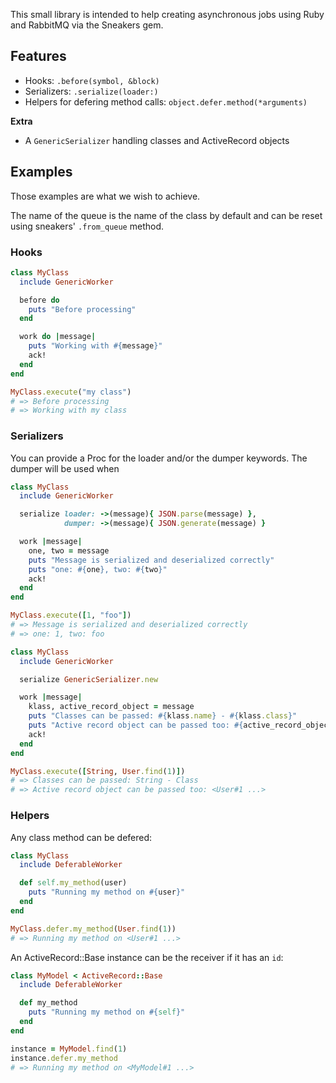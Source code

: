 This small library is intended to help creating asynchronous jobs
using Ruby and RabbitMQ via the Sneakers gem.

## Features

- Hooks: `.before(symbol, &block)`
- Serializers: `.serialize(loader:)`
- Helpers for defering method calls: `object.defer.method(*arguments)`

**Extra**

- A `GenericSerializer` handling classes and ActiveRecord objects

## Examples

Those examples are what we wish to achieve.

The name of the queue is the name of the class by default and can be reset
using sneakers' `.from_queue` method.

### Hooks

``` ruby
class MyClass
  include GenericWorker

  before do
    puts "Before processing"
  end

  work do |message|
    puts "Working with #{message}"
    ack!
  end
end

MyClass.execute("my class")
# => Before processing
# => Working with my class
```

### Serializers

You can provide a Proc for the loader and/or the dumper keywords.
The dumper will be used when

``` ruby
class MyClass
  include GenericWorker

  serialize loader: ->(message){ JSON.parse(message) },
            dumper: ->(message){ JSON.generate(message) }

  work |message|
    one, two = message
    puts "Message is serialized and deserialized correctly"
    puts "one: #{one}, two: #{two}"
    ack!
  end
end

MyClass.execute([1, "foo"])
# => Message is serialized and deserialized correctly
# => one: 1, two: foo
```

``` ruby
class MyClass
  include GenericWorker

  serialize GenericSerializer.new

  work |message|
    klass, active_record_object = message
    puts "Classes can be passed: #{klass.name} - #{klass.class}"
    puts "Active record object can be passed too: #{active_record_object}"
    ack!
  end
end

MyClass.execute([String, User.find(1)])
# => Classes can be passed: String - Class
# => Active record object can be passed too: <User#1 ...>
```

### Helpers

Any class method can be defered:

``` ruby
class MyClass
  include DeferableWorker

  def self.my_method(user)
    puts "Running my method on #{user}"
  end
end

MyClass.defer.my_method(User.find(1))
# => Running my method on <User#1 ...>
```

An ActiveRecord::Base instance can be the receiver if it has an `id`:

``` ruby
class MyModel < ActiveRecord::Base
  include DeferableWorker

  def my_method
    puts "Running my method on #{self}"
  end
end

instance = MyModel.find(1)
instance.defer.my_method
# => Running my method on <MyModel#1 ...>
```

